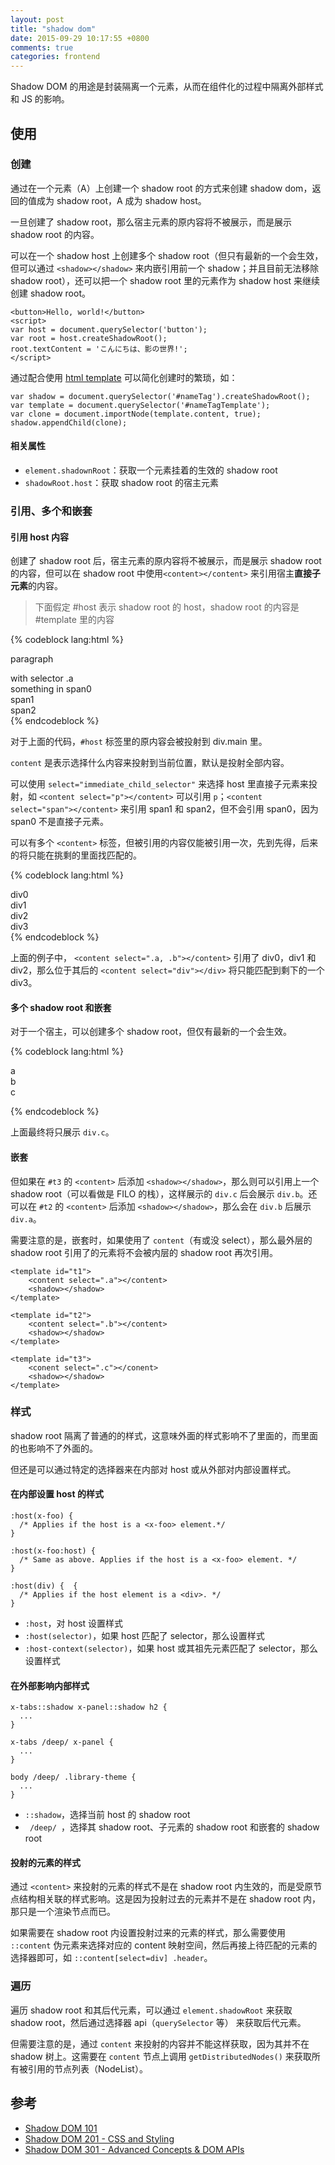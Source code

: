 ```yaml
---
layout: post
title: "shadow dom"
date: 2015-09-29 10:17:55 +0800
comments: true
categories: frontend
---
```


Shadow DOM 的用途是封装隔离一个元素，从而在组件化的过程中隔离外部样式和 JS 的影响。

## 使用

### 创建

通过在一个元素（A）上创建一个 shadow root 的方式来创建 shadow dom，返回的值成为 shadow root，A 成为 shadow host。

一旦创建了 shadow root，那么宿主元素的原内容将不被展示，而是展示 shadow root 的内容。

可以在一个 shadow host 上创建多个 shadow root（但只有最新的一个会生效，但可以通过 `<shadow></shadow>` 来内嵌引用前一个 shadow；并且目前无法移除 shadow root），还可以把一个 shadow root 里的元素作为 shadow host 来继续创建 shadow root。

```
<button>Hello, world!</button>
<script>
var host = document.querySelector('button');
var root = host.createShadowRoot();
root.textContent = 'こんにちは、影の世界!';
</script>
```

通过配合使用 [html template](http://liunian.github.io/blog/html-template/) 可以简化创建时的繁琐，如：

```
var shadow = document.querySelector('#nameTag').createShadowRoot();
var template = document.querySelector('#nameTagTemplate');
var clone = document.importNode(template.content, true);
shadow.appendChild(clone);
```

<!-- more -->

#### 相关属性

- `element.shadownRoot`：获取一个元素挂着的生效的 shadow root
- `shadowRoot.host`：获取 shadow root 的宿主元素

### 引用、多个和嵌套

#### 引用 host 内容

创建了 shadow root 后，宿主元素的原内容将不被展示，而是展示 shadow root 的内容，但可以在 shadow root 中使用`<content></content>` 来引用宿主**直接子元素**的内容。

> 下面假定 #host 表示 shadow root 的 host，shadow root 的内容是 #template 里的内容

{% codeblock lang:html %}
<div id="host">
    <p>paragraph</p>
    <div class="a">with selector .a</div>
    <div>something in <span>span0</span></div>
    <span>span1</span>
    <br>
    <span>span2</span>
</div>

<template id="template">
    <header>header</header>
    <nav>nav</nav>
    <div class="main">
        <content></content>
    </div>
    <footer>footer</footer>
</template>
{% endcodeblock %}

对于上面的代码，`#host` 标签里的原内容会被投射到 div.main 里。

`content` 是表示选择什么内容来投射到当前位置，默认是投射全部内容。

可以使用 `select="immediate_child_selector"` 来选择 host 里直接子元素来投射，如 `<content select="p"></content>` 可以引用 `p`；`<content select="span"></content>` 来引用 span1 和 span2，但不会引用 span0，因为 span0 不是直接子元素。

可以有多个 `<content>` 标签，但被引用的内容仅能被引用一次，先到先得，后来的将只能在挑剩的里面找匹配的。

{% codeblock lang:html %}
<div id="host">
    <div class="a">div0</div>
    <div class="b">div1</div>
    <div class="a">div2</div>
    <div class="c">div3</div>
</div>

<template id="template">
    <content select=".a, .b"></content>
    <hr>
    <content select="div"></content>
</template>
{% endcodeblock %}

上面的例子中， `<content select=".a, .b"></content>` 引用了 div0，div1 和 div2，那么位于其后的 `<content select="div"></div>` 将只能匹配到剩下的一个 div3。

#### 多个 shadow root 和嵌套

对于一个宿主，可以创建多个 shadow root，但仅有最新的一个会生效。

{% codeblock lang:html %}
<div id="host">
    <div class="a">a</div>
    <div class="b">b</div>
    <div class="c">c</div>
</div>

<template id="t1">
    <content select=".a"></content>
</template>

<template id="t2">
    <content select=".b"></content>
</template>

<template id="t3">
    <conent select=".c"></conent>
</template>

<script>
    var $ = function(id) {return document.getElementById(id);},
        host = $('a'),
        t1 = $('t1'),
        t2 = $('t2'),
        t3 = $('t3');

    function addShadow(templateNode) {
        host.appendChild(document.importNode(templateNode.content), true);
    }

    addShadow(t1);
    addShadow(t2);
    addShadow(t3);
</script>
{% endcodeblock %}

上面最终将只展示 `div.c`。

#### 嵌套

但如果在 `#t3` 的 `<content>` 后添加 `<shadow></shadow>`，那么则可以引用上一个 shadow root（可以看做是 FILO 的栈），这样展示的 `div.c` 后会展示 `div.b`。还可以在 `#t2` 的 `<content>` 后添加 `<shadow></shadow>`，那么会在 `div.b` 后展示 `div.a`。

需要注意的是，嵌套时，如果使用了 `content`（有或没 select），那么最外层的 shadow root 引用了的元素将不会被内层的 shadow root 再次引用。

```
<template id="t1">
    <content select=".a"></content>
    <shadow></shadow>
</template>

<template id="t2">
    <content select=".b"></content>
    <shadow></shadow>
</template>

<template id="t3">
    <conent select=".c"></conent>
    <shadow></shadow>
</template>
```

### 样式

shadow root 隔离了普通的的样式，这意味外面的样式影响不了里面的，而里面的也影响不了外面的。

但还是可以通过特定的选择器来在内部对 host 或从外部对内部设置样式。

#### 在内部设置 host 的样式

```
:host(x-foo) {
  /* Applies if the host is a <x-foo> element.*/
}

:host(x-foo:host) {
  /* Same as above. Applies if the host is a <x-foo> element. */
}

:host(div) {  {
  /* Applies if the host element is a <div>. */
}
```

- `:host`，对 host 设置样式
- `:host(selector)`，如果 host 匹配了 selector，那么设置样式
- `:host-context(selector)`，如果 host 或其祖先元素匹配了 selector，那么设置样式


#### 在外部影响内部样式

```
x-tabs::shadow x-panel::shadow h2 {
  ...
}

x-tabs /deep/ x-panel {
  ...
}

body /deep/ .library-theme {
  ...
}
```

- `::shadow`，选择当前 host 的 shadow root
- ` /deep/ `，选择其 shadow root、子元素的 shadow root 和嵌套的 shadow root

#### 投射的元素的样式

通过 `<content>` 来投射的元素的样式不是在 shadow root 内生效的，而是受原节点结构相关联的样式影响。这是因为投射过去的元素并不是在 shadow root 内，那只是一个渲染节点而已。

如果需要在 shadow root 内设置投射过来的元素的样式，那么需要使用 `::content` 伪元素来选择对应的 content 映射空间，然后再接上待匹配的元素的选择器即可，如 `::content[select=div] .header`。

### 遍历

遍历 shadow root 和其后代元素，可以通过 `element.shadowRoot` 来获取 shadow root，然后通过选择器 api（`querySelector` 等） 来获取后代元素。

但需要注意的是，通过 `content` 来投射的内容并不能这样获取，因为其并不在 shadow 树上。这需要在 `content` 节点上调用 `getDistributedNodes()` 来获取所有被引用的节点列表（NodeList）。

## 参考

- [Shadow DOM 101](http://www.html5rocks.com/en/tutorials/webcomponents/shadowdom/)
- [Shadow DOM 201 - CSS and Styling](http://www.html5rocks.com/en/tutorials/webcomponents/shadowdom-201/)
- [Shadow DOM 301 - Advanced Concepts & DOM APIs](http://www.html5rocks.com/en/tutorials/webcomponents/shadowdom-301/)
